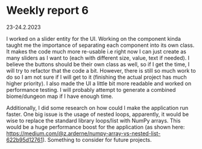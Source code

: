 # Weekly report 6

23-24.2.2023

I worked on a slider entity for the UI. Working on the component kinda taught me the importance of separating each component into its own class.
It makes the code much more re-usable i.e right now I can just create as many sliders as I want to (each with different size, value, text if needed).
I believe the buttons should be their own class as well, so if I get the time, I will try to refactor that the code a bit. However,
there is still so much work to do so I am not sure if I will get to it (finishing the actual project has much higher priority). I also made the UI a little bit
more readable and worked on performance testing. I will probably attempt to generate a combined biome/dungeon map if I have enough time.

Additionally, I did some research on how could I make the application run faster. One big issue is the usage of nested loops, apparently, it would be wise
to replace the standard library loops/list with NumPy arrays. This would be a huge performance boost for the application (as shown here: https://medium.com/@z.arderne/numpy-array-vs-nested-list-622b95d12761). Something to consider for future projects.
